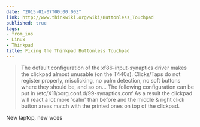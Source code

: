 ```yaml
---
date: "2015-01-07T00:00:00Z"
link: http://www.thinkwiki.org/wiki/Buttonless_Touchpad
published: true
tags:
- from_ios
- Linux
- Thinkpad
title: Fixing the Thinkpad Buttonless Touchpad
---
```


> The default configuration of the xf86-input-synaptics driver makes the clickpad almost unusable (on the T440s). Clicks/Taps do not register properly, misclicking, no palm detection, no soft buttons where they should be, and so on...
> The following configuration can be put in /etc/X11/xorg.conf.d/99-synaptics.conf As a result the clickpad will react a lot more 'calm' than before and the middle & right click button areas match with the printed ones on top of the clickpad.

New laptop, new woes
